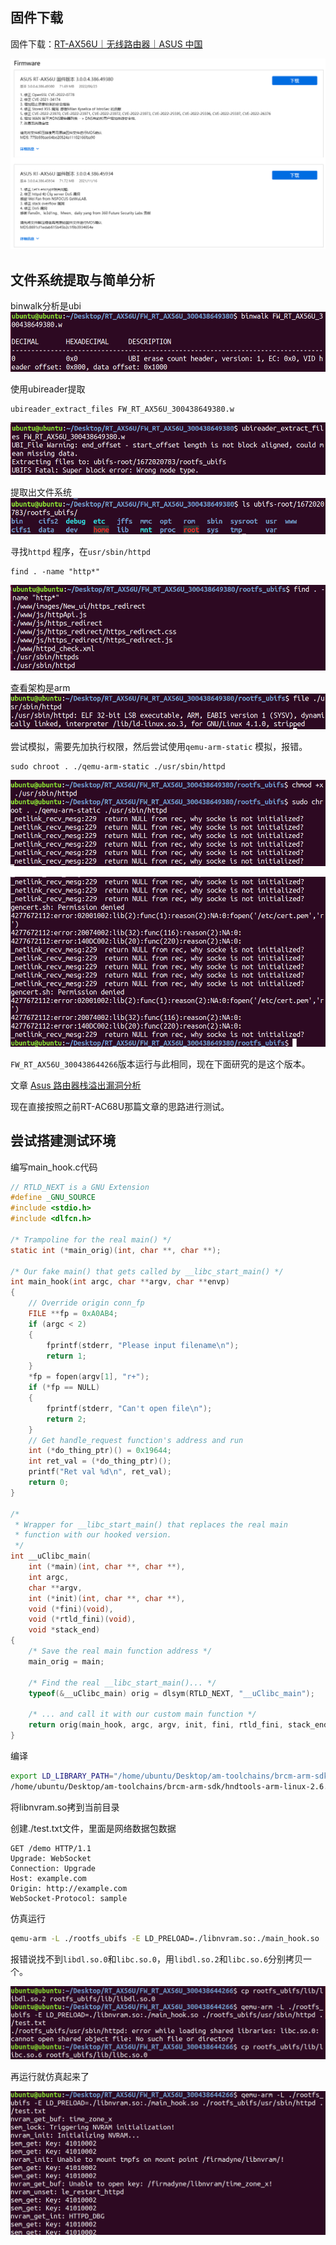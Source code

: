 ## 固件下载
固件下载：[RT-AX56U｜无线路由器｜ASUS 中国](https://www.asus.com.cn/networking-iot-servers/wifi-routers/asus-wifi-routers/rt-ax56u/helpdesk_bios/?model2Name=RT-AX56U)

![](images/Pasted%20image%2020230427114841.png)

## 文件系统提取与简单分析
binwalk分析是ubi
![](images/Pasted%20image%2020230427115203.png)

使用ubireader提取
```
ubireader_extract_files FW_RT_AX56U_300438649380.w
```

![](images/Pasted%20image%2020230427115316.png)

提取出文件系统
![](images/Pasted%20image%2020230427115332.png)

寻找`httpd` 程序，在`usr/sbin/httpd` 
```
find . -name "http*"
```

![](images/Pasted%20image%2020230427115548.png)

查看架构是arm
![](images/Pasted%20image%2020230427115635.png)

尝试模拟，需要先加执行权限，然后尝试使用`qemu-arm-static` 模拟，报错。
```
sudo chroot . ./qemu-arm-static ./usr/sbin/httpd
```

![](images/Pasted%20image%2020230427115818.png)

![](images/Pasted%20image%2020230427115905.png)

`FW_RT_AX56U_300438644266`版本运行与此相同，现在下面研究的是这个版本。

文章
[Asus 路由器栈溢出漏洞分析](https://www.ctfiot.com/31802.html)

现在直接按照之前RT-AC68U那篇文章的思路进行测试。

## 尝试搭建测试环境
编写main_hook.c代码
```c
// RTLD_NEXT is a GNU Extension
#define _GNU_SOURCE
#include <stdio.h>
#include <dlfcn.h>

/* Trampoline for the real main() */
static int (*main_orig)(int, char **, char **);

/* Our fake main() that gets called by __libc_start_main() */
int main_hook(int argc, char **argv, char **envp)
{
    // Override origin conn_fp
    FILE **fp = 0xA0AB4;
    if (argc < 2)
    {
        fprintf(stderr, "Please input filename\n");
        return 1;
    }
    *fp = fopen(argv[1], "r+");
    if (*fp == NULL)
    {
        fprintf(stderr, "Can't open file\n");
        return 2;
    }
    // Get handle_request function's address and run
    int (*do_thing_ptr)() = 0x19644;
    int ret_val = (*do_thing_ptr)();
    printf("Ret val %d\n", ret_val);
    return 0;
}

/*
 * Wrapper for __libc_start_main() that replaces the real main
 * function with our hooked version.
 */
int __uClibc_main(
    int (*main)(int, char **, char **),
    int argc,
    char **argv,
    int (*init)(int, char **, char **),
    void (*fini)(void),
    void (*rtld_fini)(void),
    void *stack_end)
{
    /* Save the real main function address */
    main_orig = main;

    /* Find the real __libc_start_main()... */
    typeof(&__uClibc_main) orig = dlsym(RTLD_NEXT, "__uClibc_main");

    /* ... and call it with our custom main function */
    return orig(main_hook, argc, argv, init, fini, rtld_fini, stack_end);
}
```

编译
```bash
export LD_LIBRARY_PATH="/home/ubuntu/Desktop/am-toolchains/brcm-arm-sdk/hndtools-arm-linux-2.6.36-uclibc-4.5.3/lib"
/home/ubuntu/Desktop/am-toolchains/brcm-arm-sdk/hndtools-arm-linux-2.6.36-uclibc-4.5.3/bin/arm-uclibc-gcc main_hook.c -o main_hook.so -fPIC -shared -ldl
```

将libnvram.so拷到当前目录

创建./test.txt文件，里面是网络数据包数据
```
GET /demo HTTP/1.1
Upgrade: WebSocket
Connection: Upgrade
Host: example.com
Origin: http://example.com
WebSocket-Protocol: sample
```

仿真运行
```bash
qemu-arm -L ./rootfs_ubifs -E LD_PRELOAD=./libnvram.so:./main_hook.so ./rootfs_ubifs/usr/sbin/httpd ./test.txt
```

报错说找不到`libdl.so.0`和`libc.so.0`，用`libdl.so.2`和`libc.so.6`分别拷贝一个。

![](images/Pasted%20image%2020230428114048.png)

再运行就仿真起来了

![](images/Pasted%20image%2020230428114205.png)







